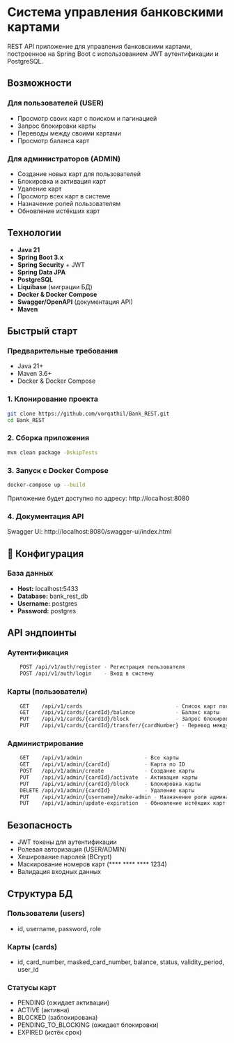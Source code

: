 #  Система управления банковскими картами

REST API приложение для управления банковскими картами, построенное на Spring Boot с использованием JWT аутентификации и PostgreSQL.

##  Возможности

###  Для пользователей (USER)
- Просмотр своих карт с поиском и пагинацией
- Запрос блокировки карты
- Переводы между своими картами
- Просмотр баланса карт

###  Для администраторов (ADMIN)
- Создание новых карт для пользователей
- Блокировка и активация карт
- Удаление карт
- Просмотр всех карт в системе
- Назначение ролей пользователям
- Обновление истёкших карт

##  Технологии

- **Java 21**
- **Spring Boot 3.x**
- **Spring Security** + JWT
- **Spring Data JPA**
- **PostgreSQL**
- **Liquibase** (миграции БД)
- **Docker & Docker Compose**
- **Swagger/OpenAPI** (документация API)
- **Maven**

##  Быстрый старт

### Предварительные требования
- Java 21+
- Maven 3.6+
- Docker & Docker Compose

### 1. Клонирование проекта
```bash
git clone https://github.com/vorqathil/Bank_REST.git
cd Bank_REST
```

### 2. Сборка приложения
```bash
mvn clean package -DskipTests
```

### 3. Запуск с Docker Compose
```bash
docker-compose up --build
```

Приложение будет доступно по адресу: http://localhost:8080

### 4. Документация API
Swagger UI: http://localhost:8080/swagger-ui/index.html

## 🔧 Конфигурация

### База данных
- **Host:** localhost:5433
- **Database:** bank_rest_db
- **Username:** postgres
- **Password:** postgres

##  API эндпоинты

### Аутентификация
```bash
    POST /api/v1/auth/register - Регистрация пользователя
    POST /api/v1/auth/login    - Вход в систему
```

### Карты (пользователи)
```bash
    GET    /api/v1/cards                              - Список карт пользователя
    GET    /api/v1/cards/{cardId}/balance             - Баланс карты
    PUT    /api/v1/cards/{cardId}/block               - Запрос блокировки карты
    PUT    /api/v1/cards/{cardId}/transfer/{cardNumber} - Перевод между картами
```

### Администрирование
```bash
    GET    /api/v1/admin                    - Все карты
    GET    /api/v1/admin/{cardId}           - Карта по ID
    POST   /api/v1/admin/create             - Создание карты
    PUT    /api/v1/admin/{cardId}/activate  - Активация карты
    PUT    /api/v1/admin/{cardId}/block     - Блокировка карты
    DELETE /api/v1/admin/{cardId}           - Удаление карты
    PUT    /api/v1/admin/{username}/make-admin - Назначение роли админа
    PUT    /api/v1/admin/update-expiration  - Обновление истёкших карт
```


##  Безопасность

- JWT токены для аутентификации
- Ролевая авторизация (USER/ADMIN)
- Хеширование паролей (BCrypt)
- Маскирование номеров карт (**** **** **** 1234)
- Валидация входных данных

##  Структура БД

### Пользователи (users)
- id, username, password, role

### Карты (cards)
- id, card_number, masked_card_number, balance, status, validity_period, user_id

### Статусы карт
- PENDING (ожидает активации)
- ACTIVE (активна)
- BLOCKED (заблокирована)
- PENDING_TO_BLOCKING (ожидает блокировки)
- EXPIRED (истёк срок)